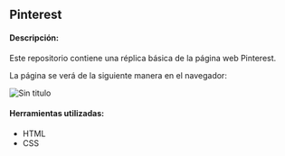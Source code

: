 ## Pinterest

#### Descripción:
Este repositorio contiene una réplica básica de la página web Pinterest.

La página se verá de la siguiente manera en el navegador:

![Sin titulo](assets/imgs/Captura.png)  


#### Herramientas utilizadas:
* HTML
* CSS
